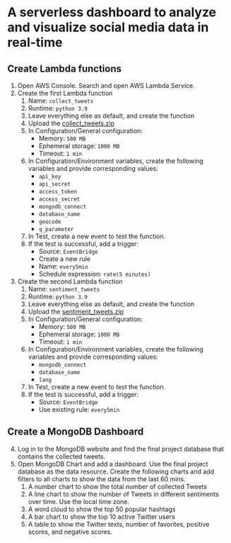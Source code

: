 
# A serverless dashboard to analyze and visualize social media data in real-time

## Create Lambda functions

1.	Open AWS Console. Search and open AWS Lambda Service. 
2.	Create the first Lambda function
    1.	Name: `collect_tweets`
    2.	Runtime: `python 3.9`
    3.	Leave everything else as default, and create the function
    4.	Upload the [collect_tweets.zip](https://github.com/xbwei/Data-Mining-on-Social-Media/blob/master/real-time-sentiment/collect_tweets.zip)
    5.	In Configuration/General configuration:
        - Memory: `500 MB`
        - Ephemeral storage: `1000 MB`
        - Timeout: `1 min`
    6.	In Configuration/Environment variables, create the following variables and provide corresponding values:
        - `api_key`
        - `api_secret`
        - `access_token`
        - `access_secret`
        - `mongodb_connect`
        - `database_name`
        - `geocode`
        - `q_parameter`
    7.	In Test, create a new event to test the function. 
    8.	If the test is successful, add a trigger:
        - Source: `EventBridge`
        - Create a new rule
        - Name: `every5min`
        - Schedule expression: `rate(5 minutes)`
3.	Create the second Lambda function
    1.	Name: `sentiment_tweets`
    2.	Runtime: `python 3.9`
    3.	Leave everything else as default, and create the function
    4.	Upload the [sentiment_tweets.zip](https://github.com/xbwei/Data-Mining-on-Social-Media/blob/master/real-time-sentiment/sentiment_tweets.zip)
    5.	In Configuration/General configuration:
        - Memory: `500 MB`
        - Ephemeral storage: `1000 MB`
        - Timeout: `1 min`
    6.	In Configuration/Environment variables, create the following variables and provide corresponding values:
        - `mongodb_connect`
        - `database_name`
        - `lang`
    7.	In Test, create a new event to test the function. 
    8.	If the test is successful, add a trigger:
        - Source: `EventBridge`
        - Use existing rule: `every5min`

## Create a MongoDB Dashboard

4.	Log in to the MongoDB website and find the final project database that contains the collected tweets. 
5.	Open MongoDB Chart and add a dashboard. Use the final project database as the data resource. Create the following charts and add filters to all charts to show the data from the last 60 mins. 
    1.	A number chart to show the total number of collected Tweets
    2.	A line chart to show the number of Tweets in different sentiments over time. Use the local time zone. 
    3.	A word cloud to show the top 50 popular hashtags
    4.	A bar chart to show the top 10 active Twitter users
    5.	A table to show the Twitter texts, number of favorites, positive scores, and negative scores. 

